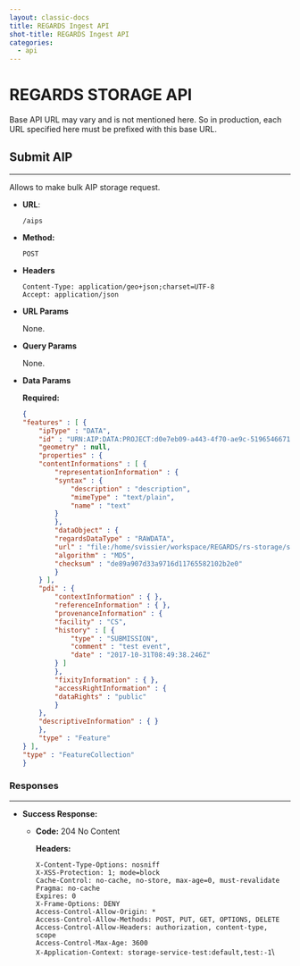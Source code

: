```yaml
---
layout: classic-docs
title: REGARDS Ingest API
shot-title: REGARDS Ingest API
categories:
  - api
---
```

<!-- START doctoc generated TOC please keep comment here to allow auto update -->
<!-- DON'T EDIT THIS SECTION, INSTEAD RE-RUN doctoc TO UPDATE -->

<!-- END doctoc generated TOC please keep comment here to allow auto update -->

# REGARDS STORAGE API

Base API URL may vary and is not mentioned here. So in production, each URL specified here must be prefixed with this base URL.

## Submit AIP
---
Allows to make bulk AIP storage request.

* **URL**:

  `/aips`

* **Method:**

  `POST`

* **Headers**

  `Content-Type: application/geo+json;charset=UTF-8`\
  `Accept: application/json`

* **URL Params**

  None.

* **Query Params**

  None.

* **Data Params**

  **Required:**

    ```json
    {
    "features" : [ {
        "ipType" : "DATA",
        "id" : "URN:AIP:DATA:PROJECT:d0e7eb09-a443-4f70-ae9c-519654667110:V1",
        "geometry" : null,
        "properties" : {
        "contentInformations" : [ {
            "representationInformation" : {
            "syntax" : {
                "description" : "description",
                "mimeType" : "text/plain",
                "name" : "text"
            }
            },
            "dataObject" : {
            "regardsDataType" : "RAWDATA",
            "url" : "file:/home/svissier/workspace/REGARDS/rs-storage/storage/storage-rest/src/test/resources/data.txt",
            "algorithm" : "MD5",
            "checksum" : "de89a907d33a9716d11765582102b2e0"
            }
        } ],
        "pdi" : {
            "contextInformation" : { },
            "referenceInformation" : { },
            "provenanceInformation" : {
            "facility" : "CS",
            "history" : [ {
                "type" : "SUBMISSION",
                "comment" : "test event",
                "date" : "2017-10-31T08:49:38.246Z"
            } ]
            },
            "fixityInformation" : { },
            "accessRightInformation" : {
            "dataRights" : "public"
            }
        },
        "descriptiveInformation" : { }
        },
        "type" : "Feature"
    } ],
    "type" : "FeatureCollection"
    }
    ```
### Responses
---

* **Success Response:**

    * **Code:** 204 No Content

      **Headers:**

      `X-Content-Type-Options: nosniff`\
      `X-XSS-Protection: 1; mode=block`\
      `Cache-Control: no-cache, no-store, max-age=0, must-revalidate`\
      `Pragma: no-cache`\
      `Expires: 0`\
      `X-Frame-Options: DENY`\
      `Access-Control-Allow-Origin: *`\
      `Access-Control-Allow-Methods: POST, PUT, GET, OPTIONS, DELETE`\
      `Access-Control-Allow-Headers: authorization, content-type, scope`\
      `Access-Control-Max-Age: 3600`\
      `X-Application-Context: storage-service-test:default,test:-1`\
